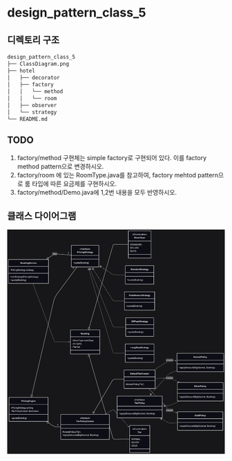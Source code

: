 # design_pattern_class_5
## 디렉토리 구조
```
design_pattern_class_5 
├── ClassDiagram.png
├── hotel
│   ├── decorator
│   ├── factory
│   │   └── method
│   │   └── room
│   ├── observer
│   └── strategy
└── README.md
```
## TODO
1. factory/method 구현체는 simple factory로 구현되어 있다. 이를 factory method pattern으로 변경하시오.
2. factory/room 에 있는 RoomType.java를 참고하여, factory mehtod pattern으로 룸 타입에 따른 요금제를 구현하시오.
3. factory/method/Demo.java에 1,2번 내용을 모두 반영하시오.
   
## 클래스 다이어그램
![class diagram](ClassDiagram.png)
